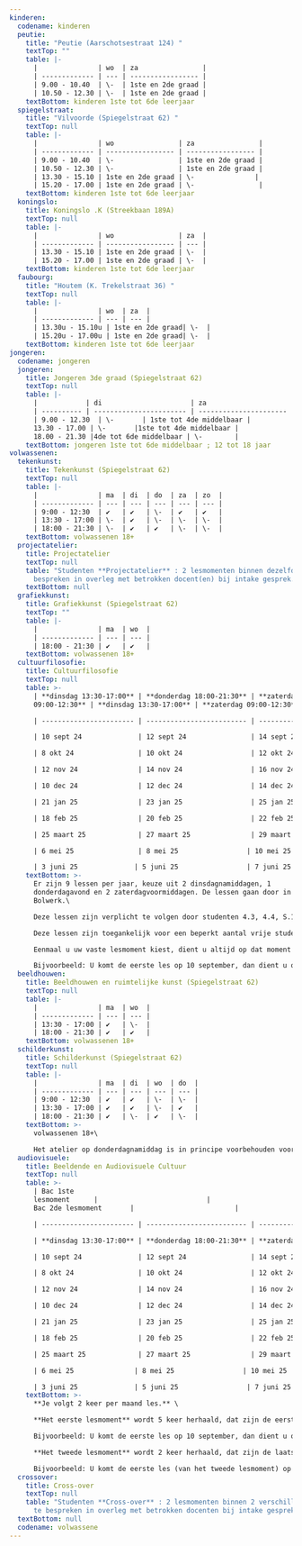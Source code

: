 ```yaml
---
kinderen:
  codename: kinderen
  peutie:
    title: "Peutie (Aarschotsestraat 124) "
    textTop: ""
    table: |-
      |               | wo  | za                |
      | ------------- | --- | ----------------- |
      | 9.00 - 10.40  | \-  | 1ste en 2de graad |
      | 10.50 - 12.30 | \-  | 1ste en 2de graad |
    textBottom: k﻿inderen 1ste tot 6de leerjaar
  spiegelstraat:
    title: "Vilvoorde (Spiegelstraat 62) "
    textTop: null
    table: |-
      |               | wo                | za                |
      | ------------- | ----------------- | ----------------- |
      | 9.00 - 10.40  | \-                | 1ste en 2de graad |
      | 10.50 - 12.30 | \-                | 1ste en 2de graad |
      | 13.30 - 15.10 | 1ste en 2de graad | \-﻿               |
      | 15.20 - 17.00 | 1ste en 2de graad | \-                |
    textBottom: k﻿inderen 1ste tot 6de leerjaar
  koningslo:
    title: Koningslo .K (Streekbaan 189A)
    textTop: null
    table: |-
      |               | wo                | za  |
      | ------------- | ----------------- | --- |
      | 13.30 - 15.10 | 1ste en 2de graad | \-  |
      | 15.20 - 17.00 | 1ste en 2de graad | \-  |
    textBottom: k﻿inderen 1ste tot 6de leerjaar
  faubourg:
    title: "Houtem (K. Trekelstraat 36) "
    textTop: null
    table: |-
      |               | wo  | za  |
      | ------------- | --- | --- |
      | 13.30u - 15.10u | 1ste en 2de graad| \-  |
      | 15.20u - 17.00u | 1ste en 2de graad| \-  ﻿|
    textBottom: k﻿inderen 1ste tot 6de leerjaar
jongeren:
  codename: jongeren
  jongeren:
    title: Jongeren 3de graad (Spiegelstraat 62)
    textTop: null
    table: |-
      |            | di                      | za                     |
      | ---------- | ----------------------- | ---------------------- |
      | 9.00 - 12.30  | \-       | 1ste tot 4de middelbaar | 
      13.30 - 17.00 | \-       |1ste tot 4de middelbaar | 
      18.00 - 21.30 |4de tot 6de middelbaar | \-        |
    textBottom: j﻿ongeren 1ste tot 6de middelbaar ; 12 tot 18 jaar
volwassenen:
  tekenkunst:
    title: Tekenkunst (Spiegelstraat 62)
    textTop: null
    table: |-
      |               | ma  | di  | do  | za  | zo  |
      | ------------- | --- | --- | --- | --- | --- |
      | 9:00 - 12:30  | ✔   | ✔   | \-  | ✔   | ✔   |
      | 13:30 - 17:00 | \-  | ✔   | \-  | \-  | \-  |
      | 18:00 - 21:30 | \-  | ✔   | ✔   | \-  | \-  |
    textBottom: v﻿olwassenen 18+
  projectatelier:
    title: Projectatelier
    textTop: null
    table: "Studenten **Projectatelier** : 2 lesmomenten binnen dezelfde optie te
      bespreken in overleg met betrokken docent(en) bij intake gesprek."
    textBottom: null
  grafiekkunst:
    title: Grafiekkunst (Spiegelstraat 62)
    textTop: ""
    table: |-
      |               | ma  | wo  |
      | ------------- | --- | --- |
      | 18:00 - 21:30 | ✔   | ✔   |
    textBottom: v﻿olwassenen 18+
  cultuurfilosofie:
    title: Cultuurfilosofie
    textTop: null
    table: >-
      | **dinsdag 13:30-17:00** | **donderdag 18:00-21:30** | **zaterdag
      09:00-12:30** | **dinsdag 13:30-17:00** | **zaterdag 09:00-12:30** |

      | ----------------------- | ------------------------- | ------------------------ | ----------------------- | ------------------------ |

      | 10 sept 24              | 12 sept 24                | 14 sept 24               | 17 sept 24              | 21 sept 24               |

      | 8 okt 24                | 10 okt 24                 | 12 okt 24                | 15 okt 24               | 19 okt 24                |

      | 12 nov 24               | 14 nov 24                 | 16 nov 24                | 19 nov 24               | 23 nov 24                |

      | 10 dec 24               | 12 dec 24                 | 14 dec 24                | 17 dec 24               | 21 dec 24                |

      | 21 jan 25               | 23 jan 25                 | 25 jan 25                | 28 jan 25               | 1 feb 25                 |

      | 18 feb 25               | 20 feb 25                 | 22﻿ feb 25               | 25﻿ feb 25              | 1﻿ maart 25              |

      | 25 maart 25             | 27 maart 25               | 29 maart 25              | 1 april 25              | 5 april 25               |

      | 6 mei 25                | 8﻿ mei 25                 | 1﻿0 mei 25               | 13 mei 25               | 17 mei 25                |

      | 3﻿ juni 25              | 5 juni 25                 | 7 juni 25                | 10 juni 25              | 14 juni 25               |
    textBottom: >-
      Er zijn 9﻿ lessen per jaar, keuze uit 2 dinsdagnamiddagen, 1
      donderdagavond en 2 zaterdagvoormiddagen. De lessen gaan door in cc Het
      Bolwerk.\

      D﻿eze lessen zijn verplicht te volgen door studenten 4.3, 4.4, S.1 en S.2 (schilderkunst, tekenkunst, grafiekkunst, beeldhouwen en ruimtelijke kunst).\

      D﻿eze lessen zijn toegankelijk voor een beperkt aantal vrije studenten (inschrijven is verplicht).\

      E﻿enmaal u uw vaste lesmoment kiest, dient u altijd op dat moment te komen. \

      B﻿ijvoorbeeld: U komt de eerste les op 10 september, dan dient u ook op de andere data uit de eerste kolom te komen.
  beeldhouwen:
    title: Beeldhouwen en ruimtelijke kunst (Spiegelstraat 62)
    textTop: null
    table: |-
      |               | ma  | wo  |
      | ------------- | --- | --- |
      | 13:30 - 17:00 | ✔   | \-  |
      | 18:00 - 21:30 | ✔   | ✔   |
    textBottom: v﻿olwassenen 18+
  schilderkunst:
    title: Schilderkunst (Spiegelstraat 62)
    textTop: null
    table: |-
      |               | ma  | di  | wo  | do  |
      | ------------- | --- | --- | --- | --- |
      | 9:00 - 12:30  | ✔   | ✔   | \-  | \-  |
      | 13:30 - 17:00 | ✔   | ✔   | \-  | ✔   |
      | 18:00 - 21:30 | ✔   | \-  | ✔   | \-  |
    textBottom: >-
      v﻿olwassenen 18+\

      H﻿et atelier op donderdagnamiddag is in principe voorbehouden voor studenten vanaf 4.4
  audiovisuele:
    title: Beeldende en Audiovisuele Cultuur
    textTop: null
    table: >-
      | Bac 1ste
      lesmoment      |                           |                          |                         |                          |
      Bac 2de lesmoment       |                         |

      | ----------------------- | ------------------------- | ------------------------ | ----------------------- | ------------------------ | ----------------------- | ----------------------- |

      | **dinsdag 13:30-17:00** | **donderdag 18:00-21:30** | **zaterdag 09:00-12:30** | **dinsdag 13:30-17:00** | **zaterdag 09:00-12:30** | **dinsdag 13:30-17:00** | **zaterdag 9:00-12:30** |

      | 10 sept 24              | 12 sept 24                | 14 sept 24               | 17 sept 24              | 21 sept 24               | 24 sept 24              | 28 sept 24              |

      | 8 okt 24                | 10 okt 24                 | 12 okt 24                | 15 okt 24               | 19 okt 24                | 22 okt 24               | 26 okt 24               |

      | 12 nov 24               | 14 nov 24                 | 16 nov 24                | 19 nov 24               | 23 nov 24                | 26 nov 24               | 30 nov 24               |

      | 10 dec 24               | 12 dec 24                 | 14 dec 24                | 17 dec 24               | 21 dec 24                | 7﻿ jan 25               | 1﻿1 jan 25              |

      | 21 jan 25               | 23 jan 25                 | 25 jan 25                | 28 jan 25               | 1﻿ feb 25                | 4﻿ feb 25               | 8 feb 25                |

      | 18 feb 25               | 20 feb 25                 | 22﻿ feb 25               | 25 feb 25               | 1 maart 25               | 11 maart 25             | 15 maart 25             |

      | 25 maart 25             | 27 maart 25               | 29 maart 25              | 1﻿ april 25             | 5 april 25               | 2﻿2 april 25            | 26 april 25             |

      | 6﻿ mei 25               | 8﻿ mei 25                 | 1﻿0 mei 25               | 13 mei 25               | 17 mei 25                | 20 mei 25               | 24 mei 25               |

      | 3﻿ juni 25              | 5 juni 25                 | 7 juni 25                | 10 juni 25              | 14 juni 25               | 17 juni 25              | 21 juni 25              |
    textBottom: >-
      **Je volgt 2 keer per maand les.** \

      **Het eerste lesmoment** wordt 5 keer herhaald, dat zijn de eerste 5 kolommen. Je kiest daar 1 kolom uit, dat wordt dan uw vast lesmoment.\

      B﻿ijvoorbeeld: U komt de eerste les op 10 september, dan dient u ook op de andere data uit de eerste kolom te komen (8 okt, 12 nov,...).\

      **H﻿et tweede lesmoment** wordt 2 keer herhaald, dat zijn de laatste 2 kolommen. Je kiest daar ook 1 kolom uit, dat wordt dan uw tweede vast lesmoment.\

      B﻿ijvoorbeeld: U komt de eerste les (van het tweede lesmoment) op 24 september, dan dient u ook op de andere data uit die kolom te komen (22 okt, 26 nov,...).
  crossover:
    title: Cross-over
    textTop: null
    table: "Studenten **Cross-over** : 2 lesmomenten binnen 2 verschillende opties
      te bespreken in overleg met betrokken docenten bij intake gesprek."
  textBottom: null
  codename: volwassene
---
```

